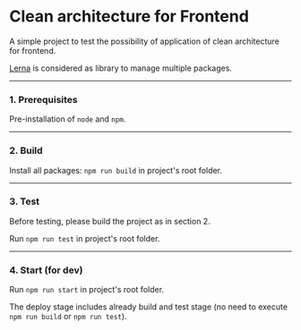 # Clean architecture for Frontend

A simple project to test the possibility of application of clean architecture for frontend.

[Lerna](https://lerna.js.org/) is considered as library to manage multiple packages.

---

### 1. Prerequisites

Pre-installation of ```node``` and ```npm```.

---

### 2. Build
Install all packages: ```npm run build``` in project's root folder.

---

### 3. Test

Before testing, please build the project as in section 2.

Run ```npm run test``` in project's root folder.

---

### 4. Start (for dev)

Run ```npm run start``` in project's root folder.

The deploy stage includes already build and test stage
 (no need to execute ```npm run build``` or ```npm run test```).
